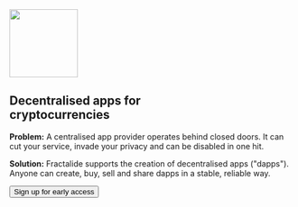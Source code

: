 <section id="stack">
    <div class="header_background_home">
        <div class="header_content_stack">
            <div class="container">
                <div class="row">
                    <div class="col-xs-12">
                        <div class="text-center">
                            <img src="/img/stack-min.png" width="121px" />
                            <h1 class="section_heading_white">Decentralised apps for<br>cryptocurrencies</h1>
                        </div>
                    </div>
                    <div class="col-xs-offset-2 col-xs-8">
                        <div class="text-center">
                            <p class="text_white">
                                <b class="text_white">Problem:</b> A centralised app provider operates behind closed doors. It can cut your service, invade your privacy and can be disabled in one hit. 
                            </p>
                            <p class="text_white">
                                <b class="text_white">Solution:</b> Fractalide supports the creation of decentralised apps ("dapps"). Anyone can create, buy, sell and share dapps in a stable, reliable way.
                            </p>
                            <button class="btn btn-lg btn-default" onclick="location.href = 'https://docs.google.com/forms/d/e/1FAIpQLSfJYF5LM5MD-IaEqJAZ-oboUi-IDnGaH7II5yg1_1WfIadhPw/viewform?usp=sf_link';">Sign up for early access</button>
                        </div>
                    </div>
                </div>
            </div>
        </div>
    </div>
</section>
